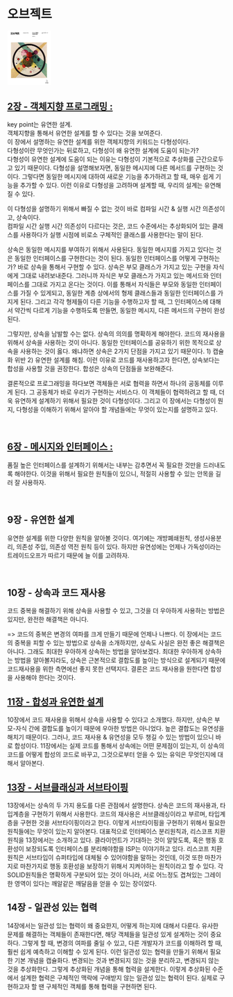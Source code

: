 # 오브젝트

<img src="./img/object-cover.png" width="20%" />

<br>


## [2장 - 객체지향 프로그래밍 :](https://github.com/noy3928/TIL/tree/main/books/Object/2.%EA%B0%9D%EC%B2%B4%EC%A7%80%ED%96%A5%20%ED%94%84%EB%A1%9C%EA%B7%B8%EB%9E%98%EB%B0%8D)

key point는 유연한 설계.  
객체지향을 통해서 유연한 설계를 할 수 있다는 것을 보여준다.  
이 장에서 설명하는 유연한 설계를 위한 객체지향의 키워드는 다형성이다.  
다형성이란 무엇인가는 뒤로하고, 다형성이 왜 유연한 설계에 도움이 되는가?  
다형성이 유연한 설계에 도움이 되는 이유는 다형성이 기본적으로 추상화를 근간으로두고 있기 때문이다. 다형성을 설명해보자면, 동일한 메시지에 다른 메서드를 구현하는 것이다. 그렇다면 동일한 메시지에 대하여 새로운 기능을 추가하려고 할 때, 매우 쉽게 기능을 추가할 수 있다. 이런 이유로 다형성을 고려하며 설계할 때, 우리의 설계는 유연해질 수 있다.

이 다형성을 설명하기 위해서 빠질 수 없는 것이 바로 컴파일 시간 & 실행 시간 의존성이고, 상속이다.  
컴파일 시간 실행 시간 의존성이 다르다는 것은, 코드 수준에서는 추상화되어 있는 클래스를 사용하다가 실행 시점에 비로소 구체적인 클래스를 사용한다는 말이 된다.

상속은 동일한 메시지를 부여하기 위해서 사용된다. 동일한 메시지를 가지고 있다는 것은 동일한 인터페이스를 구현한다는 것이 된다. 동일한 인터페이스를 어떻게 구현하는가? 바로 상속을 통해서 구현할 수 있다. 상속은 부모 클래스가 가지고 있는 구현을 자식에게 그대로 내려보내준다. 그러니까 자식은 부모 클래스가 가지고 있는 메서드와 인터페이스를 그대로 가지고 온다는 것이다. 이를 통해서 자식들은 부모와 동일한 인터페이스를 가질 수 있게되고, 동일한 계층 상에서의 형제 클래스들과 동일한 인터페이스를 가지게 된다. 그리고 각각 형제들이 다른 기능을 수행하고자 할 때, 그 인터페이스에 대해서 약간씩 다르게 기능을 수행하도록 만들면, 동일한 메시지, 다른 메서드의 구현이 완성된다.

그렇지만, 상속을 남발할 수는 없다. 상속의 의의를 명확하게 해야한다. 코드의 재사용을 위해서 상속을 사용하는 것이 아니다. 동일한 인터페이스를 공유하기 위한 목적으로 상속을 사용하는 것이 옳다. 왜냐하면 상속은 2가지 단점을 가지고 있기 때문이다. 1) 캡슐화 위반 2) 유연한 설계를 해침. 이런 이유로 코드를 재사용하고자 한다면, 상속보다는 합성을 사용할 것을 권장한다. 합성은 상속의 단점들을 보완해준다.

결론적으로 프로그래밍을 하다보면 객체들은 서로 협력을 하면서 하나의 공동체를 이루게 된다. 그 공동체가 바로 우리가 구현하는 서비스다. 이 객체들이 협력하려고 할 때, 더욱 유연하게 설계하기 위해서 필요한 것이 다형성이다. 그리고 이 장에서는 다형성이 뭔지, 다형성을 이해하기 위해서 알아야 할 개념들에는 무엇이 있는지를 설명하고 있다.

<br>

## [6장 - 메시지와 인터페이스 :](https://github.com/noy3928/TIL/blob/main/books/Object/6.%EB%A9%94%EC%8B%9C%EC%A7%80%EC%99%80%EC%9D%B8%ED%84%B0%ED%8E%98%EC%9D%B4%EC%8A%A4/table.md)

품질 높은 인터페이스를 설계하기 위해서는 내부는 감추면서 꼭 필요한 것만을 드러내도록 해야한다. 이것을 위해서 필요한 원칙들이 있으니, 적절히 사용할 수 있는 안목을 길러 잘 사용하자.

<br>

## 9장 - 유연한 설계

유연한 설계를 위한 다양한 원칙을 알아볼 것이다. 여기에는 개방폐쇄원칙, 생성사용분리, 의존성 주입, 의존성 역전 원칙 등이 있다. 하지만 유연성에는 언제나 가독성이라는 트레이드오프가 따르기 때문에 늘 이를 고려하자.

<br>

## 10장 - 상속과 코드 재사용

코드 중복을 해결하기 위해 상속을 사용할 수 있고, 그것을 더 우아하게 사용하는 방법은 있지만, 완전한 해결책은 아니다.

=>
코드의 중복은 변경의 여파를 크게 만들기 때문에 언제나 나쁘다. 이 장에서는 코드의 중복을 피할 수 있는 방법으로 상속을 소개하지만, 상속도 사실은 완전 좋은 해결책은 아니다. 그래도 최대한 우아하게 상속하는 방법을 알아보겠다. 최대한 우아하게 상속하는 방법을 알아볼지라도, 상속은 근본적으로 결합도를 높이는 방식으로 설계되기 때문에 코드재사용을 위한 측면에선 좋지 못한 선택지다. 결론은 코드 재사용을 원한다면 합성을 사용해야 한다는 것이다.
<br>

## [11장 - 합성과 유연한 설계](https://github.com/noy3928/TIL/blob/main/books/Object/11.%ED%95%A9%EC%84%B1%EA%B3%BC%20%EC%9C%A0%EC%97%B0%ED%95%9C%20%EC%84%A4%EA%B3%84/table.md)

10장에서 코드 재사용을 위해서 상속을 사용할 수 있다고 소개했다. 하지만, 상속은 부모-자식 간에 결합도를 높이기 때문에 우아한 방법은 아니었다. 높은 결합도는 유연성을 해치기 때문이다. 그러나, 코드 재사용 & 유연성을 모두 챙길 수 있는 방법이 있으니 바로 합성이다. 11장에서는 실제 코드를 통해서 상속에는 어떤 문제점이 있는지, 이 상속의 코드를 어떻게 합성의 코드로 바꾸고, 그것으로부터 얻을 수 있는 유익은 무엇인지에 대해서 알아본다.

## [13장 - 서브클래싱과 서브타이핑](https://github.com/noy3928/TIL/blob/main/books/Object/13.%EC%84%9C%EB%B8%8C%ED%81%B4%EB%9E%98%EC%8B%B1%EA%B3%BC%EC%84%9C%EB%B8%8C%ED%83%80%EC%9D%B4%ED%95%91/table.md)

13장에서는 상속의 두 가지 용도를 다른 관점에서 설명한다. 상속은 코드의 재사용과, 타입계층을 구현하기 위해서 사용한다. 코드의 재사용은 서브클래싱이라고 부르며, 타입계층을 구현한 것을 서브타이핑이라고 한다. 이렇게 서브타이핑을 구현하기 위해서 필요한 원칙들에는 무엇이 있는지 알아본다. 대표적으로 인터페이스 분리원칙과, 리스코프 치환원칙을 13장에서는 소개하고 있다. 클라이언트가 기대하는 것이 알맞도록, 혹은 행동 호환성이 보장되도록 인터페이스를 분리해야함을 ISP는 이야기하고 있다. 리스코프 치환원칙은 서브타입이 슈퍼타입에 대체될 수 있어야함을 말하는 것인데, 이것 또한 마찬가지로 마찬가지로 행동 호환성을 보장하기 위해서 지켜야하는 원칙이라고 할 수 있다.
각 SOLID원칙들은 명확하게 구분되어 있는 것이 아니라, 서로 어느정도 겹쳐있는 그레이한 영역이 있다는 깨알같은 깨달음을 얻을 수 있는 장이었다.

## 14장 - 일관성 있는 협력

14장에서는 일관성 있는 협력이 왜 중요한지, 어떻게 하는지에 대해서 다룬다. 유사한 문제를 해결하는 객체들이 존재한다면, 해당 객체들을 일관성 있게 설계하는 것이 중요하다. 그렇게 할 때, 변경의 여파를 줄일 수 있고, 다른 개발자가 코드를 이해하려 할 때, 훨씬 쉽게 예측하고 이해할 수 있게 된다. 이런 일관성 있는 협력을 만들기 위해서 필요한 기본 개념을 캡슐화다. 변경되는 것과 변경되지 않는 것을 분리하고, 변경되지 않는 것을 추상화한다. 그렇게 추상화된 개념을 통해 협력을 설계한다. 이렇게 추상화된 수준에서 설계한 협력은 구체적인 맥락에 구애받지 않는 일관성 있는 협력이 된다. 실제로 구현하고자 할 땐 구체적인 객체를 통해 협력을 구현하면 된다.
